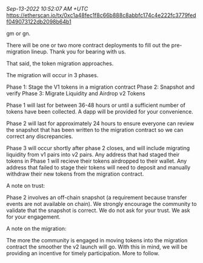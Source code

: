 _Sep-13-2022 10:52:07 AM +UTC_\
https://etherscan.io/tx/0xc1a48fec1f8c66b888c8abbfc174c4e222fc3779fedf049073122db2098b64b1

gm or gn.

There will be one or two more contract deployments to fill out the pre-migration lineup. Thank you for bearing with us.

That said, the token migration approaches.

The migration will occur in 3 phases.

Phase 1: Stage the V1 tokens in a migration contract
Phase 2: Snapshot and verify
Phase 3: Migrate Liquidity and Airdrop v2 Tokens

Phase 1 will last for between 36-48 hours or until a sufficient number of tokens have been collected. A dapp will be provided for your convenience.

Phase 2 will last for approximately 24 hours to ensure everyone can review the snapshot that has been written to the migration contract so we can correct any discrepancies.

Phase 3 will occur shortly after phase 2 closes, and will include migrating liquidity from v1 pairs into v2 pairs. Any address that had staged their tokens in Phase 1 will recieve their tokens airdropped to their wallet. Any address that failed to stage their tokens will need to deposit and manually withdraw their new tokens from the migration contract.

A note on trust:

Phase 2 involves an off-chain snapshot (a requirement because transfer events are not available on chain). We strongly encourage the community to validate that the snapshot is correct. We do not ask for your trust. We ask for your engagement.

A note on the migration:

The more the community is engaged in moving tokens into the migration contract the smoother the v2 launch will go. With this in mind, we will be providing an incentive for timely participation. More to follow.
